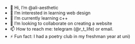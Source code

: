 - 👋 Hi, I’m @ali-aesthetic
- 👀 I’m interested in learning web design
- 🌱 I’m currently learning c++
- 💞️ I’m looking to collaborate on creating a website
- 📫 How to reach me: telegram (@r_t_life) or email. 
- ⚡ Fun fact: I had a poetry club in my freshman year at uni)

<!---
ali-aesthetic/ali-aesthetic is a ✨ special ✨ repository because its `README.md` (this file) appears on your GitHub profile.
You can click the Preview link to take a look at your changes.
--->
